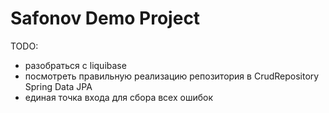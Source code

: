 # Safonov Demo Project

TODO:
* разобраться с liquibase
* посмотреть правильную реализацию репозитория в CrudRepository Spring Data JPA
* единая точка входа для сбора всех ошибок